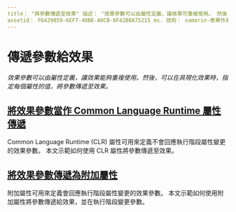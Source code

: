 ```yaml
---
title： "將參數傳遞至效果" 描述： "效果參數可以由屬性定義，讓效果可重複使用。 然後，您可以在具現化效果時，指定每個屬性的值，將參數傳遞至效果。
assetid： F6429859-6EF7-48BE-A0CB-8F42B8A75215 ms. 技術： xamarin-表單作者： davidbritch ms. author： dabritch ms. 日期：04/06/2016 否-loc： [ Xamarin.Forms ， Xamarin.Essentials ]
---
```


# <a name="passing-parameters-to-an-effect"></a>傳遞參數給效果

_效果參數可以由屬性定義，讓效果能夠重複使用。然後，可以在具現化效果時，指定每個屬性的值，將參數傳遞至效果。_

## <a name="passing-effect-parameters-as-common-language-runtime-properties"></a>[將效果參數當作 Common Language Runtime 屬性傳遞](clr-properties.md)

Common Language Runtime (CLR) 屬性可用來定義不會回應執行階段屬性變更的效果參數。 本文示範如何使用 CLR 屬性將參數傳遞至效果。

## <a name="passing-effect-parameters-as-attached-properties"></a>[將效果參數傳遞為附加屬性](attached-properties.md)

附加屬性可用來定義會回應執行階段屬性變更的效果參數。 本文示範如何使用附加屬性將參數傳遞給效果，並在執行階段變更參數。
